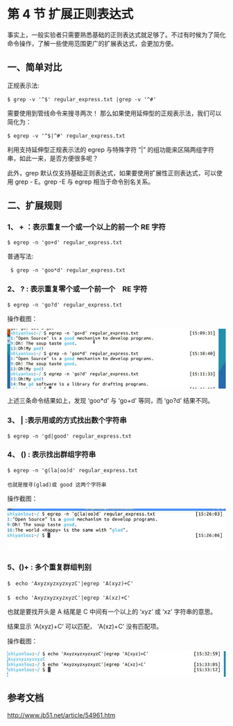# 第 4 节 扩展正则表达式

事实上，一般实验者只需要熟悉基础的正则表达式就足够了。不过有时候为了简化命令操作，了解一些使用范围更广的扩展表达式，会更加方便。

## 一、简单对比

正规表示法:

```
$ grep -v '^$' regular_express.txt |grep -v '^#' 
```

需要使用到管线命令来搜寻两次！ 那么如果使用延伸型的正规表示法，我们可以简化为：

```
$ egrep -v '^$|^#' regular_express.txt 
```

利用支持延伸型正规表示法的 egrep 与特殊字符 “|” 的组功能来区隔两组字符串，如此一来，是否方便很多呢？

此外，grep 默认仅支持基础正则表达式，如果要使用扩展性正则表达式，可以使用 grep - E。grep -E 与 egrep 相当于命令别名关系。

## 二、扩展规则

### 1、 + ：表示重复**一个或一个以上**的前一个 RE 字符

```
$ egrep -n 'go+d' regular_express.txt 
```

普通写法:

```
 $ grep -n 'goo*d' regular_express.txt 
```

### 2、 ? : 表示重复**零个或一个前一个**　RE 字符

```
$ egrep -n 'go?d' regular_express.txt 
```

操作截图：

![图片描述信息](img/userid42227labid771time1427441023844.jpg)

上述三条命令结果如上，发现 ‘goo*d’ 与 ‘go+d’ 等同，而 ‘go?d’ 结果不同。

### 3、 | :表示用或的方式找出数个字符串

```
$ egrep -n 'gd|good' regular_express.txt 
```

### 4、 () : 表示找出群组字符串

```
$ egrep -n 'g(la|oo)d' regular_express.txt

也就是搜寻(glad)或 good 这两个字符串 
```

操作截图：

![图片描述信息](img/userid42227labid771time1427441213835.jpg)

### 5、()+ : 多个重复群组判别

```
$　echo 'AxyzxyzxyzxyzC'|egrep 'A(xyz)+C'

$　echo 'AxyzxyzxyzxyzC'|egrep 'A(xz)+C' 
```

也就是要找开头是 A 结尾是 C 中间有一个以上的 ‘xyz’ 或 ‘xz’ 字符串的意思。

结果显示 ‘A(xyz)+C’ 可以匹配， ‘A(xz)+C’ 没有匹配项。

操作截图：

![图片描述信息](img/userid42227labid771time1427441629938.jpg)

## 参考文档

http://www.jb51.net/article/54961.htm